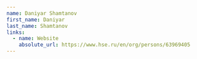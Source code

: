 ```yaml
---
name: Daniyar Shamtanov
first_name: Daniyar
last_name: Shamtanov
links:
  - name: Website
    absolute_url: https://www.hse.ru/en/org/persons/63969405
---
```

